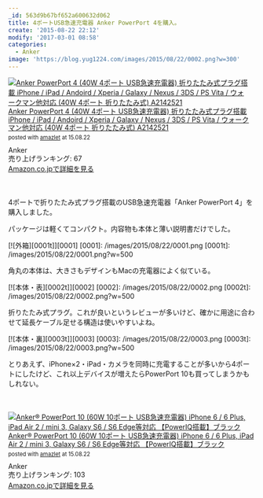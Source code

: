 ```yaml
---
_id: 563d9b67bf652a600632d062
title: 4ポートUSB急速充電器 Anker PowerPort 4を購入。
create: '2015-08-22 22:12'
modify: '2017-03-01 08:58'
categories:
  - Anker
image: 'https://blog.yug1224.com/images/2015/08/22/0002.png?w=300'
---
```


<div class="amazlet-box" style="margin-bottom:0px;"><div class="amazlet-image" style="float:left;margin:0px 12px 1px 0px;"><a href="http://www.amazon.co.jp/exec/obidos/ASIN/B00VTJS58U/yug1224-22/ref=nosim/" name="amazletlink" target="_blank"><img src="http://ecx.images-amazon.com/images/I/31hJZcvYcCL._SL160_.jpg" alt="Anker PowerPort 4 (40W 4ポート USB急速充電器)  折りたたみ式プラグ搭載 iPhone / iPad / Andoird / Xperia / Galaxy / Nexus / 3DS / PS Vita / ウォークマン他対応 (40W 4ポート 折りたたみ式) A2142521" style="border: none;" /></a></div><div class="amazlet-info" style="line-height:120%; margin-bottom: 10px"><div class="amazlet-name" style="margin-bottom:10px;line-height:120%"><a href="http://www.amazon.co.jp/exec/obidos/ASIN/B00VTJS58U/yug1224-22/ref=nosim/" name="amazletlink" target="_blank">Anker PowerPort 4 (40W 4ポート USB急速充電器)  折りたたみ式プラグ搭載 iPhone / iPad / Andoird / Xperia / Galaxy / Nexus / 3DS / PS Vita / ウォークマン他対応 (40W 4ポート 折りたたみ式) A2142521</a><div class="amazlet-powered-date" style="font-size:80%;margin-top:5px;line-height:120%">posted with <a href="http://www.amazlet.com/" title="amazlet" target="_blank">amazlet</a> at 15.08.22</div></div><div class="amazlet-detail">Anker <br />売り上げランキング: 67<br /></div><div class="amazlet-sub-info" style="float: left;"><div class="amazlet-link" style="margin-top: 5px"><a href="http://www.amazon.co.jp/exec/obidos/ASIN/B00VTJS58U/yug1224-22/ref=nosim/" name="amazletlink" target="_blank">Amazon.co.jpで詳細を見る</a></div></div></div><div class="amazlet-footer" style="clear: left"></div></div>

　

4ポートで折りたたみ式プラグ搭載のUSB急速充電器「Anker PowerPort 4」を購入しました。

<!-- more -->

パッケージは軽くてコンパクト。内容物も本体と薄い説明書だけでした。

[![外箱][0001t]][0001]
[0001]: /images/2015/08/22/0001.png
[0001t]: /images/2015/08/22/0001.png?w=500

角丸の本体は、大きさもデザインもMacの充電器によく似ている。

[![本体・表][0002t]][0002]
[0002]: /images/2015/08/22/0002.png
[0002t]: /images/2015/08/22/0002.png?w=500

折りたたみ式プラグ。これが良いというレビューが多いけど、確かに用途に合わせて延長ケーブル足せる構造は使いやすいよね。

[![本体・裏][0003t]][0003]
[0003]: /images/2015/08/22/0003.png
[0003t]: /images/2015/08/22/0003.png?w=500

とりあえず、iPhone×2・iPad・カメラを同時に充電することが多いから4ポートにしたけど、これ以上デバイスが増えたらPowerPort 10も買ってしまうかもしれない。

　

<div class="amazlet-box" style="margin-bottom:0px;"><div class="amazlet-image" style="float:left;margin:0px 12px 1px 0px;"><a href="http://www.amazon.co.jp/exec/obidos/ASIN/B00YS3ZYWY/yug1224-22/ref=nosim/" name="amazletlink" target="_blank"><img src="http://ecx.images-amazon.com/images/I/41lhwXGavWL._SL160_.jpg" alt="Anker® PowerPort 10 (60W 10ポート USB急速充電器) iPhone 6 / 6 Plus, iPad Air 2 / mini 3, Galaxy S6 / S6 Edge等対応 【PowerIQ搭載】ブラック" style="border: none;" /></a></div><div class="amazlet-info" style="line-height:120%; margin-bottom: 10px"><div class="amazlet-name" style="margin-bottom:10px;line-height:120%"><a href="http://www.amazon.co.jp/exec/obidos/ASIN/B00YS3ZYWY/yug1224-22/ref=nosim/" name="amazletlink" target="_blank">Anker® PowerPort 10 (60W 10ポート USB急速充電器) iPhone 6 / 6 Plus, iPad Air 2 / mini 3, Galaxy S6 / S6 Edge等対応 【PowerIQ搭載】ブラック</a><div class="amazlet-powered-date" style="font-size:80%;margin-top:5px;line-height:120%">posted with <a href="http://www.amazlet.com/" title="amazlet" target="_blank">amazlet</a> at 15.08.22</div></div><div class="amazlet-detail">Anker <br />売り上げランキング: 103<br /></div><div class="amazlet-sub-info" style="float: left;"><div class="amazlet-link" style="margin-top: 5px"><a href="http://www.amazon.co.jp/exec/obidos/ASIN/B00YS3ZYWY/yug1224-22/ref=nosim/" name="amazletlink" target="_blank">Amazon.co.jpで詳細を見る</a></div></div></div><div class="amazlet-footer" style="clear: left"></div></div>
